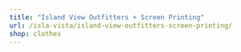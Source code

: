 ```yaml
---
title: "Island View Outfitters + Screen Printing"
url: /isla-vista/island-view-outfitters-screen-printing/
shop: clothes
---
```

